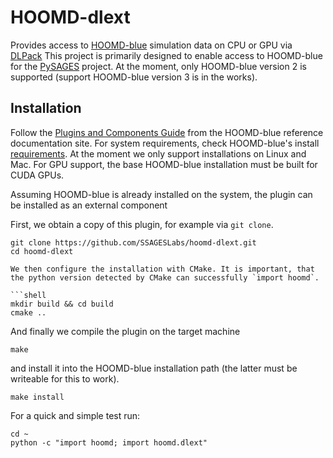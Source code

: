 # HOOMD-dlext

Provides access to [HOOMD-blue](https://hoomd-blue.readthedocs.io/en/v2.9.7/) simulation data on CPU or GPU via [DLPack](https://github.com/dmlc/dlpack)
This project is primarily designed to enable access to HOOMD-blue for the [PySAGES](https://pysages.readthedocs.io/en/latest/) project.
At the moment, only HOOMD-blue version 2 is supported (support HOOMD-blue version 3 is in the works).

## Installation

Follow the [Plugins and Components Guide](https://hoomd-blue.readthedocs.io/en/v2.9.7/developer.html) from the HOOMD-blue reference documentation site.
For system requirements, check HOOMD-blue's install [requirements](https://hoomd-blue.readthedocs.io/en/v2.9.7/installation.html#compiling-from-source).
At the moment we only support installations on Linux and Mac.
For GPU support, the base HOOMD-blue installation must be built for CUDA GPUs.

Assuming HOOMD-blue is already installed on the system, the plugin can be installed as an external component

First, we obtain a copy of this plugin, for example via `git clone`.

````shell
git clone https://github.com/SSAGESLabs/hoomd-dlext.git
cd hoomd-dlext

We then configure the installation with CMake. It is important, that the python version detected by CMake can successfully `import hoomd`.

```shell
mkdir build && cd build
cmake ..
````

And finally we compile the plugin on the target machine

```shell
make
```

and install it into the HOOMD-blue installation path (the latter must be writeable for this to work).

```shell
make install
```

For a quick and simple test run:

```shell
cd ~
python -c "import hoomd; import hoomd.dlext"
```
